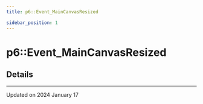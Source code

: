 ```yaml
---
title: p6::Event_MainCanvasResized

sidebar_position: 1
---
```


# p6::Event_MainCanvasResized





## Details
-------------------------------

Updated on 2024 January 17